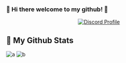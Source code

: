 
### 🌸 Hi there welcome to my github! 💫

<p align="center">
  <a href="https://discord.com/users/552492140270452736">
    <img src="https://lanyard-profile-readme.vercel.app/api/552492140270452736" alt="Discord Profile"/>
  </a>
</p>

## 🌸 My Github Stats

![a](https://github-readme-stats.vercel.app/api?username=Joovzx&show_icons=true&theme=yeblu)
![b](https://github-readme-stats.vercel.app/api/top-langs/?username=Joovzx&layout=compact&show_icons=true&theme=yeblu)
